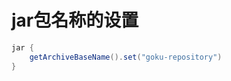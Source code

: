jar包名称的设置
================================================================================
```groovy
jar {
    getArchiveBaseName().set("goku-repository")
}
```